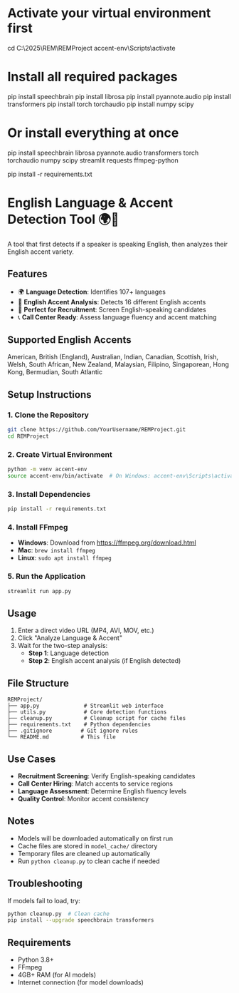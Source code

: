 # Activate your virtual environment first
cd C:\2025\REM\REMProject
accent-env\Scripts\activate

# Install all required packages
pip install speechbrain
pip install librosa
pip install pyannote.audio
pip install transformers
pip install torch torchaudio
pip install numpy scipy

# Or install everything at once
pip install speechbrain librosa pyannote.audio transformers torch torchaudio numpy scipy streamlit requests ffmpeg-python



pip install -r requirements.txt
# English Language & Accent Detection Tool 🌍🎯

A tool that first detects if a speaker is speaking English, then analyzes their English accent variety.

## Features

- 🌍 **Language Detection**: Identifies 107+ languages
- 🎯 **English Accent Analysis**: Detects 16 different English accents
- 👔 **Perfect for Recruitment**: Screen English-speaking candidates
- 📞 **Call Center Ready**: Assess language fluency and accent matching

## Supported English Accents

American, British (England), Australian, Indian, Canadian, Scottish, Irish, Welsh, South African, New Zealand, Malaysian, Filipino, Singaporean, Hong Kong, Bermudian, South Atlantic

## Setup Instructions

### 1. Clone the Repository
```bash
git clone https://github.com/YourUsername/REMProject.git
cd REMProject
```

### 2. Create Virtual Environment
```bash
python -m venv accent-env
source accent-env/bin/activate  # On Windows: accent-env\Scripts\activate
```

### 3. Install Dependencies
```bash
pip install -r requirements.txt
```

### 4. Install FFmpeg
- **Windows**: Download from https://ffmpeg.org/download.html
- **Mac**: `brew install ffmpeg`
- **Linux**: `sudo apt install ffmpeg`

### 5. Run the Application
```bash
streamlit run app.py
```

## Usage

1. Enter a direct video URL (MP4, AVI, MOV, etc.)
2. Click "Analyze Language & Accent"
3. Wait for the two-step analysis:
   - **Step 1**: Language detection
   - **Step 2**: English accent analysis (if English detected)

## File Structure

```
REMProject/
├── app.py              # Streamlit web interface
├── utils.py            # Core detection functions
├── cleanup.py          # Cleanup script for cache files
├── requirements.txt    # Python dependencies
├── .gitignore         # Git ignore rules
└── README.md          # This file
```

## Use Cases

- **Recruitment Screening**: Verify English-speaking candidates
- **Call Center Hiring**: Match accents to service regions  
- **Language Assessment**: Determine English fluency levels
- **Quality Control**: Monitor accent consistency

## Notes

- Models will be downloaded automatically on first run
- Cache files are stored in `model_cache/` directory
- Temporary files are cleaned up automatically
- Run `python cleanup.py` to clean cache if needed

## Troubleshooting

If models fail to load, try:
```bash
python cleanup.py  # Clean cache
pip install --upgrade speechbrain transformers
```

## Requirements

- Python 3.8+
- FFmpeg
- 4GB+ RAM (for AI models)
- Internet connection (for model downloads)
